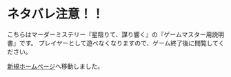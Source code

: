 # ネタバレ注意！！

こちらはマーダーミステリー『星陰りて、謀り響く』の『ゲームマスター用説明書』です。
プレイヤーとして遊べなくなりますので、ゲーム終了後に閲覧してください。

[新規ホームページ](https://hoshikagegmsupport.readthedocs.io/ja/latest/)へ移動しました。
